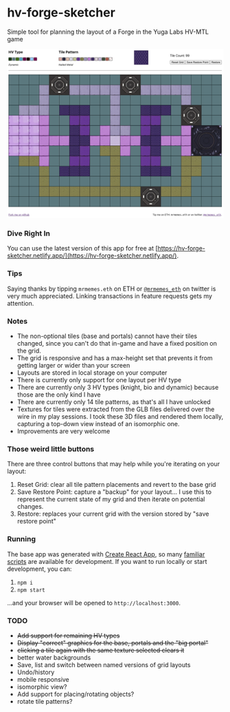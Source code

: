 # hv-forge-sketcher

Simple tool for planning the layout of a Forge in the Yuga Labs HV-MTL game

![Example grid layout for a dynamic type HV](./public/images/example-screen-shot.jpg)

### Dive Right In

You can use the latest version of this app for free at
[https://hv-forge-sketcher.netlify.app/](https://hv-forge-sketcher.netlify.app/).

### Tips

Saying thanks by tipping `mrmemes.eth` on ETH or
[`@mrmemes_eth`](https://twitter.com/mrmemes_eth) on twitter is very much
appreciated.  Linking transactions in feature requests gets my attention.

### Notes


* The non-optional tiles (base and portals) cannot have their tiles changed,
  since you can't do that in-game and have a fixed position on the grid.
* The grid is responsive and has a max-height set that prevents it from
  getting larger or wider than your screen
* Layouts are stored in local storage on your computer
* There is currently only support for one layout per HV type
* There are currently only 3 HV types (knight, bio and dynamic) because those
  are the only kind I have
* There are currently only 14 tile patterns, as that's all I have unlocked
* Textures for tiles were extracted from the GLB files delivered over the wire
  in my play sessions. I took these 3D files and rendered them locally,
  capturing a top-down view instead of an isomorphic one.
* Improvements are very welcome

### Those weird little buttons

There are three control buttons that may help while you're iterating on your layout:

1. Reset Grid: clear all tile pattern placements and revert to the base grid
2. Save Restore Point: capture a "backup" for your layout... I use this to
   represent the current state of my grid and then iterate on potential
   changes.
3. Restore: replaces your current grid with the version stored by "save
   restore point"

### Running

The base app was generated with [Create React
App](https://create-react-app.dev/), so many [familiar
scripts](https://create-react-app.dev/docs/available-scripts) are available
for development. If you want to run locally or start development, you can:

1. `npm i`
2. `npm start`

&hellip;and your browser will be opened to `http://localhost:3000`.

### TODO

* ~~Add support for remaining HV types~~
* ~~Display "correct" graphics for the base, portals and the "big portal"~~
* ~~clicking a tile again with the same texture selected clears it~~
* better water backgrounds
* Save, list and switch between named versions of grid layouts
* Undo/history
* mobile responsive
* isomorphic view?
* Add support for placing/rotating objects?
* rotate tile patterns?